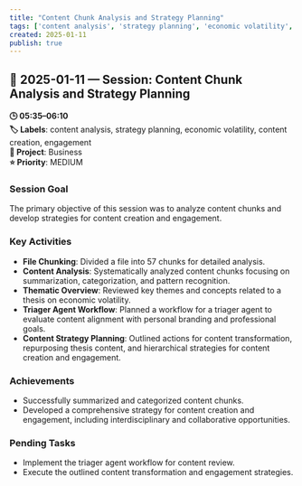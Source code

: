 ```yaml
---
title: "Content Chunk Analysis and Strategy Planning"
tags: ['content analysis', 'strategy planning', 'economic volatility', 'content creation', 'engagement']
created: 2025-01-11
publish: true
---
```


## 📅 2025-01-11 — Session: Content Chunk Analysis and Strategy Planning

**🕒 05:35–06:10**  
**🏷️ Labels**: content analysis, strategy planning, economic volatility, content creation, engagement  
**📂 Project**: Business  
**⭐ Priority**: MEDIUM  


### Session Goal
The primary objective of this session was to analyze content chunks and develop strategies for content creation and engagement.

### Key Activities
- **File Chunking**: Divided a file into 57 chunks for detailed analysis.
- **Content Analysis**: Systematically analyzed content chunks focusing on summarization, categorization, and pattern recognition.
- **Thematic Overview**: Reviewed key themes and concepts related to a thesis on economic volatility.
- **Triager Agent Workflow**: Planned a workflow for a triager agent to evaluate content alignment with personal branding and professional goals.
- **Content Strategy Planning**: Outlined actions for content transformation, repurposing thesis content, and hierarchical strategies for content creation and engagement.

### Achievements
- Successfully summarized and categorized content chunks.
- Developed a comprehensive strategy for content creation and engagement, including interdisciplinary and collaborative opportunities.

### Pending Tasks
- Implement the triager agent workflow for content review.
- Execute the outlined content transformation and engagement strategies.
